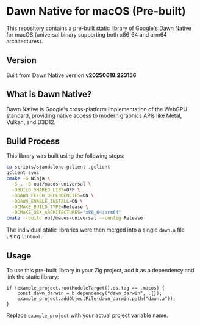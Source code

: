 # Dawn Native for macOS (Pre-built)

This repository contains a pre-built static library of [Google's Dawn Native](https://dawn.googlesource.com/dawn) for macOS (universal binary supporting both x86_64 and arm64 architectures).

## Version

Built from Dawn Native version **v20250618.223156**

## What is Dawn Native?

Dawn Native is Google's cross-platform implementation of the WebGPU standard, providing native access to modern graphics APIs like Metal, Vulkan, and D3D12.

## Build Process

This library was built using the following steps:

```bash
cp scripts/standalone.gclient .gclient
gclient sync
cmake -G Ninja \
  -S . -B out/macos-universal \
  -DBUILD_SHARED_LIBS=OFF \
  -DDAWN_FETCH_DEPENDENCIES=ON \
  -DDAWN_ENABLE_INSTALL=ON \
  -DCMAKE_BUILD_TYPE=Release \
  -DCMAKE_OSX_ARCHITECTURES="x86_64;arm64"
cmake --build out/macos-universal --config Release
```

The individual static libraries were then merged into a single `dawn.a` file using `libtool`.

## Usage

To use this pre-built library in your Zig project, add it as a dependency and link the static library:

```zig
if (example_project.rootModuleTarget().os.tag == .macos) {
    const dawn_darwin = b.dependency("dawn_darwin", .{});
    example_project.addObjectFile(dawn_darwin.path("dawn.a"));
}
```

Replace `example_project` with your actual project variable name.
